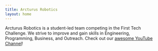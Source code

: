 ```yaml
---
title: Arcturus Robotics
layout: home
---
```


Arcturus Robotics is a student-led team competing in the First Tech Challenge.
We strive to improve and gain skills in Engineering, Programming, Business, and Outreach. Check out our [awesome YouTube Channel](https://www.youtube.com/channel/UC_kJwWS4xiON9qoONGbpC4g)!
